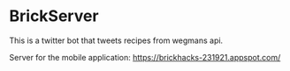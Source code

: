 # BrickServer
This is a twitter bot that tweets recipes from wegmans api.

Server for the mobile application: https://brickhacks-231921.appspot.com/


